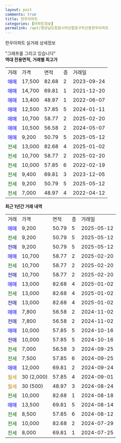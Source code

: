 ```yaml
---
layout: post
comments: true
title: 한우아파트
categories: [아파트정보]
permalink: /apt/경상남도창원시마산합포구자산동한우아파트
---
```


한우아파트 실거래 상세정보

<script type="text/javascript">
  google.charts.load('current', {'packages':['line', 'corechart']});
  google.charts.setOnLoadCallback(drawChart);

  function drawChart() {
    var data = new google.visualization.DataTable();
    data.addColumn('date', '거래일');
    data.addColumn('number', "매매");
    data.addColumn('number', "전세");
    data.addColumn('number', "전매");

    data.addRows([[new Date(Date.parse("2025-05-12")), 9200, null, null], [new Date(Date.parse("2025-05-12")), null, 9200, null], [new Date(Date.parse("2025-05-12")), null, null, 9200], [new Date(Date.parse("2025-02-20")), 10700, null, null], [new Date(Date.parse("2025-02-20")), null, 10700, null], [new Date(Date.parse("2025-02-20")), null, null, 10700], [new Date(Date.parse("2025-01-02")), 13000, null, null], [new Date(Date.parse("2025-01-02")), null, 13000, null], [new Date(Date.parse("2025-01-02")), null, null, 13000], [new Date(Date.parse("2024-11-02")), 7800, null, null], [new Date(Date.parse("2024-11-02")), null, null, 7800], [new Date(Date.parse("2024-10-16")), 10000, null, null], [new Date(Date.parse("2024-10-16")), null, null, 10000], [new Date(Date.parse("2024-09-25")), null, 7000, null], [new Date(Date.parse("2024-09-25")), null, 7500, null], [new Date(Date.parse("2024-09-24")), 12000, null, null], [new Date(Date.parse("2024-09-01")), null, null, null], [new Date(Date.parse("2024-08-24")), null, null, null], [new Date(Date.parse("2024-08-18")), null, 10000, null], [new Date(Date.parse("2024-08-14")), 13500, null, null], [new Date(Date.parse("2024-08-12")), null, 8500, null], [new Date(Date.parse("2024-07-29")), null, 10000, null], [new Date(Date.parse("2024-07-25")), null, 8000, null]]);

    var options = {
      hAxis: {
        format: 'yyyy/MM/dd'
      },    
      lineWidth: 0,
      pointsVisible: true,    
      title: '최근 1년간 유형별 실거래가 분포',
      legend: { position: 'bottom' }
    };

    var formatter = new google.visualization.NumberFormat({pattern:'###,###'} );
    formatter.format(data, 1);
    formatter.format(data, 2);
    
    setTimeout(function() {
        var chart = new google.visualization.LineChart(document.getElementById('columnchart_material'));
        chart.draw(data, (options));
        document.getElementById('loading').style.display = 'none';
    }, 200);
  }
</script>


<div id="loading" style="z-index:20; display: block; margin-left: 0px">"그래프를 그리고 있습니다"</div>
<div id="columnchart_material" style="width: 95%; margin-left: 0px; display: block"></div>
<!-- contents start -->
<b>역대 전용면적, 거래별 최고가</b>
<table class="sortable">
    <tr>
      <td>거래</td>
      <td>가격</td>
      <td>면적</td>
      <td>층</td>
      <td>거래일</td>
    </tr>
        <tr>
          <td><a style="color: blue">매매</a></td>
          <td>17,500</td>
          <td>82.68</td>
          <td>2</td>
          <td>2023-09-24</td>
        </tr>            <tr>
          <td><a style="color: blue">매매</a></td>
          <td>14,700</td>
          <td>69.81</td>
          <td>1</td>
          <td>2021-12-20</td>
        </tr>            <tr>
          <td><a style="color: blue">매매</a></td>
          <td>13,400</td>
          <td>48.97</td>
          <td>1</td>
          <td>2022-06-07</td>
        </tr>            <tr>
          <td><a style="color: blue">매매</a></td>
          <td>12,500</td>
          <td>57.85</td>
          <td>5</td>
          <td>2024-01-11</td>
        </tr>            <tr>
          <td><a style="color: blue">매매</a></td>
          <td>10,700</td>
          <td>58.77</td>
          <td>2</td>
          <td>2025-02-20</td>
        </tr>            <tr>
          <td><a style="color: blue">매매</a></td>
          <td>10,500</td>
          <td>56.58</td>
          <td>2</td>
          <td>2024-05-07</td>
        </tr>            <tr>
          <td><a style="color: blue">매매</a></td>
          <td>9,200</td>
          <td>50.79</td>
          <td>5</td>
          <td>2025-05-12</td>
        </tr>        
        <tr>
              <td><a style="color: darkgreen">전세</a></td>
              <td>13,000</td>
              <td>82.68</td>
              <td>4</td>
              <td>2025-01-02</td>
            </tr>            <tr>
              <td><a style="color: darkgreen">전세</a></td>
              <td>10,700</td>
              <td>58.77</td>
              <td>2</td>
              <td>2025-02-20</td>
            </tr>            <tr>
              <td><a style="color: darkgreen">전세</a></td>
              <td>10,000</td>
              <td>57.85</td>
              <td>6</td>
              <td>2022-02-19</td>
            </tr>            <tr>
              <td><a style="color: darkgreen">전세</a></td>
              <td>9,400</td>
              <td>69.81</td>
              <td>3</td>
              <td>2023-12-05</td>
            </tr>            <tr>
              <td><a style="color: darkgreen">전세</a></td>
              <td>9,200</td>
              <td>50.79</td>
              <td>5</td>
              <td>2025-05-12</td>
            </tr>            <tr>
              <td><a style="color: darkgreen">전세</a></td>
              <td>7,000</td>
              <td>48.97</td>
              <td>4</td>
              <td>2022-04-12</td>
            </tr>        
    
</table>

<b>최근 1년간 거래 내역</b>

<table class="sortable">
    <tr>
      <td>거래</td>
      <td>가격</td>
      <td>면적</td>
      <td>층</td>
      <td>거래일</td>
    </tr>
    <tr>
      <td><a style="color: blue">매매</a></td>
      <td>9,200</td>
      <td>50.79</td>
      <td>5</td>
      <td>2025-05-12</td>
    </tr>          <tr>
      <td><a style="color: darkgreen">전세</a></td>
      <td>9,200</td>
      <td>50.79</td>
      <td>5</td>
      <td>2025-05-12</td>
    </tr>          <tr>
      <td><a style="color: darkblue">전매</a></td>
      <td>9,200</td>
      <td>50.79</td>
      <td>5</td>
      <td>2025-05-12</td>
    </tr>          <tr>
      <td><a style="color: blue">매매</a></td>
      <td>10,700</td>
      <td>58.77</td>
      <td>2</td>
      <td>2025-02-20</td>
    </tr>          <tr>
      <td><a style="color: darkgreen">전세</a></td>
      <td>10,700</td>
      <td>58.77</td>
      <td>2</td>
      <td>2025-02-20</td>
    </tr>          <tr>
      <td><a style="color: darkblue">전매</a></td>
      <td>10,700</td>
      <td>58.77</td>
      <td>2</td>
      <td>2025-02-20</td>
    </tr>          <tr>
      <td><a style="color: blue">매매</a></td>
      <td>13,000</td>
      <td>82.68</td>
      <td>4</td>
      <td>2025-01-02</td>
    </tr>          <tr>
      <td><a style="color: darkgreen">전세</a></td>
      <td>13,000</td>
      <td>82.68</td>
      <td>4</td>
      <td>2025-01-02</td>
    </tr>          <tr>
      <td><a style="color: darkblue">전매</a></td>
      <td>13,000</td>
      <td>82.68</td>
      <td>4</td>
      <td>2025-01-02</td>
    </tr>          <tr>
      <td><a style="color: blue">매매</a></td>
      <td>7,800</td>
      <td>56.58</td>
      <td>2</td>
      <td>2024-11-02</td>
    </tr>          <tr>
      <td><a style="color: darkblue">전매</a></td>
      <td>7,800</td>
      <td>56.58</td>
      <td>2</td>
      <td>2024-11-02</td>
    </tr>          <tr>
      <td><a style="color: blue">매매</a></td>
      <td>10,000</td>
      <td>57.85</td>
      <td>5</td>
      <td>2024-10-16</td>
    </tr>          <tr>
      <td><a style="color: darkblue">전매</a></td>
      <td>10,000</td>
      <td>57.85</td>
      <td>5</td>
      <td>2024-10-16</td>
    </tr>          <tr>
      <td><a style="color: darkgreen">전세</a></td>
      <td>7,000</td>
      <td>56.58</td>
      <td>3</td>
      <td>2024-09-25</td>
    </tr>          <tr>
      <td><a style="color: darkgreen">전세</a></td>
      <td>7,500</td>
      <td>57.85</td>
      <td>6</td>
      <td>2024-09-25</td>
    </tr>          <tr>
      <td><a style="color: blue">매매</a></td>
      <td>12,000</td>
      <td>69.81</td>
      <td>2</td>
      <td>2024-09-24</td>
    </tr>          <tr>
      <td><a style="color: darkgoldenrod">월세</a></td>
      <td>30 (2,000)</td>
      <td>57.85</td>
      <td>4</td>
      <td>2024-09-01</td>
    </tr>          <tr>
      <td><a style="color: darkgoldenrod">월세</a></td>
      <td>30 (500)</td>
      <td>48.97</td>
      <td>3</td>
      <td>2024-08-24</td>
    </tr>          <tr>
      <td><a style="color: darkgreen">전세</a></td>
      <td>10,000</td>
      <td>82.68</td>
      <td>1</td>
      <td>2024-08-18</td>
    </tr>          <tr>
      <td><a style="color: blue">매매</a></td>
      <td>13,500</td>
      <td>69.81</td>
      <td>5</td>
      <td>2024-08-14</td>
    </tr>          <tr>
      <td><a style="color: darkgreen">전세</a></td>
      <td>8,500</td>
      <td>57.85</td>
      <td>6</td>
      <td>2024-08-12</td>
    </tr>          <tr>
      <td><a style="color: darkgreen">전세</a></td>
      <td>10,000</td>
      <td>82.68</td>
      <td>2</td>
      <td>2024-07-29</td>
    </tr>          <tr>
      <td><a style="color: darkgreen">전세</a></td>
      <td>8,000</td>
      <td>69.81</td>
      <td>1</td>
      <td>2024-07-25</td>
    </tr>      </table>
<!-- contents end -->    

